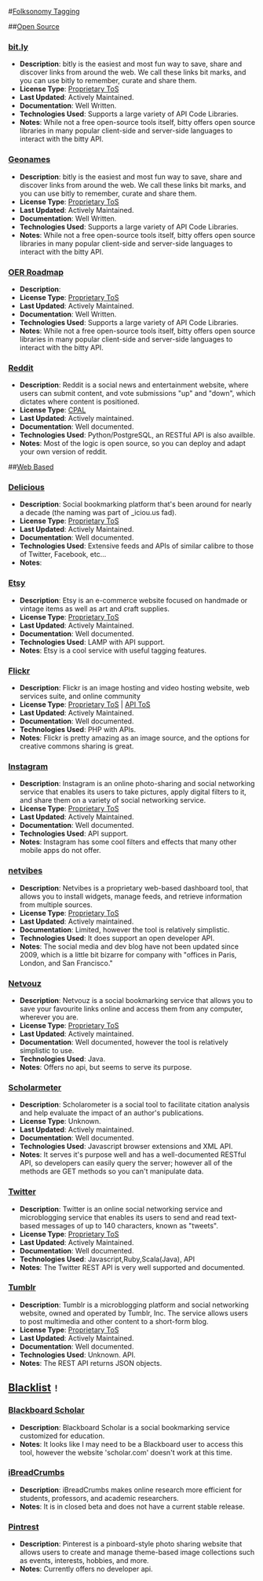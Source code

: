 #[Folksonomy Tagging](id:section4)

##[Open Source](id:section4.1)

### [bit.ly](http://bitly.com)
* **Description**: bitly is the easiest and most fun way to save, share and discover links from around the web. We call these links bit marks, and you can use bitly to remember, curate and share them.
* **License Type**: [Proprietary ToS](https://bitly.com/pages/terms-of-service)
* **Last Updated**: Actively Maintained.
* **Documentation**: Well Written.
* **Technologies Used**: Supports a large variety of API Code Libraries.
* **Notes**: While not a free open-source tools itself, bitty offers open source libraries in many popular client-side and server-side languages to interact with the bitty API.

### [Geonames](http://bitly.com)
* **Description**: bitly is the easiest and most fun way to save, share and discover links from around the web. We call these links bit marks, and you can use bitly to remember, curate and share them.
* **License Type**: [Proprietary ToS](https://bitly.com/pages/terms-of-service)
* **Last Updated**: Actively Maintained.
* **Documentation**: Well Written.
* **Technologies Used**: Supports a large variety of API Code Libraries.
* **Notes**: While not a free open-source tools itself, bitty offers open source libraries in many popular client-side and server-side languages to interact with the bitty API.

### [OER Roadmap](http://code.google.com/p/oer-roadmap/)
* **Description**: 
* **License Type**: [Proprietary ToS](https://bitly.com/pages/terms-of-service)
* **Last Updated**: Actively Maintained.
* **Documentation**: Well Written.
* **Technologies Used**: Supports a large variety of API Code Libraries.
* **Notes**: While not a free open-source tools itself, bitty offers open source libraries in many popular client-side and server-side languages to interact with the bitty API.

### [Reddit](http://www.reddit.com/)
* **Description**: Reddit is a social news and entertainment website, where users can submit content, and vote submissions "up" and "down", which dictates where content is positioned.
* **License Type**: [CPAL](https://github.com/reddit/reddit/blob/master/LICENSE)
* **Last Updated**: Actively maintained.
* **Documentation**: Well documented. 
* **Technologies Used**: Python/PostgreSQL, an RESTful API is also availble.
* **Notes**: Most of the logic is open source, so you can deploy and adapt your own version of reddit.

##[Web Based](id:section4.2)

### [Delicious](http://delicious.com)
* **Description**: Social bookmarking platform that's been around for nearly a decade (the naming was part of _iciou.us fad).
* **License Type**: [Proprietary ToS](https://delicious.com/terms)
* **Last Updated**: Actively Maintained.
* **Documentation**: Well documented.
* **Technologies Used**: Extensive feeds and APIs of similar calibre to those of Twitter, Facebook, etc...
* **Notes**: 

### [Etsy](http://www.etsy.com/)
* **Description**: Etsy is an e-commerce website focused on handmade or vintage items as well as art and craft supplies.
* **License Type**: [Proprietary ToS](http://www.etsy.com/help/article/479?ref=ft_terms)
* **Last Updated**: Actively Maintained.
* **Documentation**: Well documented.
* **Technologies Used**: LAMP with API support.
* **Notes**: Etsy is a cool service with useful tagging features.


### [Flickr](#)
* **Description**: Flickr is an image hosting and video hosting website, web services suite, and online community 
* **License Type**: [Proprietary ToS](http://www.flickr.com/services/api/tos/) | [API ToS](http://www.flickr.com/services/api/tos/)
* **Last Updated**: Actively Maintained.
* **Documentation**: Well documented.
* **Technologies Used**: PHP with APIs.
* **Notes**: Flickr is pretty amazing as an image source, and the options for creative commons sharing is great.

### [Instagram](http://instagram.com/)
* **Description**: Instagram is an online photo-sharing and social networking service that enables its users to take pictures, apply digital filters to it, and share them on a variety of social networking service.
* **License Type**: [Proprietary ToS](http://instagram.com/about/legal/terms/)
* **Last Updated**: Actively Maintained.
* **Documentation**: Well documented.
* **Technologies Used**: API support.
* **Notes**: Instagram has some cool filters and effects that many other mobile apps do not offer.

### [netvibes](http://netvibes.com/en)
* **Description**: Netvibes is a proprietary web-based dashboard tool, that allows you to install widgets, manage feeds, and retrieve information from multiple sources.
* **License Type**: [Proprietary ToS](http://www.netvibes.com/static.php?show=tos)
* **Last Updated**: Actively maintained.
* **Documentation**: Limited, however the tool is relatively simplistic.
* **Technologies Used**: It does support an open developer API.
* **Notes**: The social media and dev blog have not been updated since 2009, which is a little bit bizarre for company with "offices in Paris, London, and San Francisco."

### [Netvouz](http://www.netvouz.com/)
* **Description**: Netvouz is a social bookmarking service that allows you to save your favourite links online and access them from any computer, wherever you are.
* **License Type**: [Proprietary ToS](http://www.netvouz.com/info/terms)
* **Last Updated**: Actively maintained.
* **Documentation**: Well documented, however the tool is relatively simplistic to use.
* **Technologies Used**: Java.
* **Notes**: Offers no api, but seems to serve its purpose.

### [Scholarmeter](http://scholarometer.indiana.edu/)
* **Description**: Scholarometer is a social tool to facilitate citation analysis and help evaluate the impact of an author's publications.
* **License Type**: Unknown.
* **Last Updated**: Actively maintained.
* **Documentation**: Well documented. 
* **Technologies Used**: Javascript browser extensions and XML API.
* **Notes**: It serves it's purpose well and has a well-documented RESTful API, so developers can easily query the server; however all of the methods are GET methods so you can't manipulate data.

### [Twitter](https://twitter.com)
* **Description**: Twitter is an online social networking service and microblogging service that enables its users to send and read text-based messages of up to 140 characters, known as "tweets".
* **License Type**: [Proprietary ToS](https://twitter.com/tos)
* **Last Updated**: Actively Maintained.
* **Documentation**: Well documented.
* **Technologies Used**: Javascript,Ruby,Scala(Java), API
* **Notes**: The Twitter REST API is very well supported and documented.

### [Tumblr](http://www.tumblr.com/)
* **Description**: Tumblr is a microblogging platform and social networking website, owned and operated by Tumblr, Inc. The service allows users to post multimedia and other content to a short-form blog. 
* **License Type**: [Proprietary ToS](http://www.tumblr.com/policy/en/terms_of_service)
* **Last Updated**: Actively Maintained.
* **Documentation**: Well documented.
* **Technologies Used**: Unknown. API.
* **Notes**: The REST API returns JSON objects.

## [Blacklist](id:section4.3) `!`

### [Blackboard Scholar](http://www.itap.purdue.edu/tlt/Scholar/)
* **Description**: Blackboard Scholar is a social bookmarking service customized for education.
* **Notes**: It looks like I may need to be a Blackboard user to access this tool, however the website 'scholar.com' doesn't work at this time.

### [iBreadCrumbs](http://www.itap.purdue.edu/tlt/Scholar/)
* **Description**: iBreadCrumbs makes online research more efficient for students, professors, and academic researchers. 
* **Notes**: It is in closed beta and does not have a current stable release.

### [Pintrest](http://pinterest.com/)
* **Description**: Pinterest is a pinboard-style photo sharing website that allows users to create and manage theme-based image collections such as events, interests, hobbies, and more. 
* **Notes**: Currently offers no developer api.